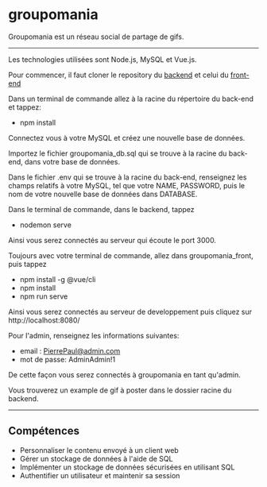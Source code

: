 # groupomania

Groupomania est un réseau social de partage de gifs.
***

Les technologies utilisées sont Node.js, MySQL et Vue.js.

Pour commencer, il faut cloner le repository du [backend](https://github.com/hoarjer/groupomania_backend/) et celui du [front-end](https://github.com/hoarjer/Groupomania/) 

Dans un terminal de commande allez à la racine du répertoire du back-end et tappez:
* npm install

Connectez vous à votre MySQL et créez une nouvelle base de données.

Importez le fichier groupomania_db.sql qui se trouve à la racine du back-end, dans votre base de données.

Dans le fichier .env qui se trouve à la racine du back-end, renseignez les champs relatifs à votre MySQL, tel que
votre NAME, PASSWORD, puis le nom de votre nouvelle base de données dans DATABASE.

Dans le terminal de commande, dans le backend, tappez
* nodemon serve

Ainsi vous serez connectés au serveur qui écoute le port 3000.

Toujours avec votre terminal de commande, allez dans groupomania_front, puis tappez
* npm install -g @vue/cli
* npm install
* npm run serve


Ainsi vous serez connectés au serveur de developpement puis cliquez sur http://localhost:8080/

Pour l'admin, renseignez les informations suivantes:
* email : PierrePaul@admin.com
* mot de passe: AdminAdmin!1

De cette façon vous serez connectés à groupomania en tant qu'admin.

Vous trouverez un example de gif à poster dans le dossier racine du backend.
***
## Compétences
* Personnaliser le contenu envoyé à un client web
* Gérer un stockage de données à l'aide de SQL
* Implémenter un stockage de données sécurisées en utilisant SQL
* Authentifier un utilisateur et maintenir sa session
